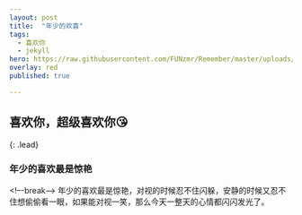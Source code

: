 ```yaml
---
layout: post
title:  "年少的欢喜"
tags:
  - 喜欢你
  - jekyll
hero: https://raw.githubusercontent.com/FUNzmr/Remember/master/uploads/zmr1569464182809.jpg
overlay: red
published: true

---
```

## 喜欢你，超级喜欢你😘
{: .lead}
### 年少的喜欢最是惊艳
<!–-break-–>
年少的喜欢最是惊艳，对视的时候忍不住闪躲，安静的时候又忍不住想偷偷看一眼，如果能对视一笑，那么今天一整天的心情都闪闪发光了。
~~~

~~~
